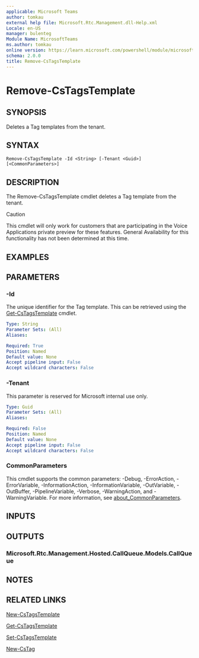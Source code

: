 ```yaml
---
applicable: Microsoft Teams
author: tomkau
external help file: Microsoft.Rtc.Management.dll-Help.xml
Locale: en-US
manager: bulenteg
Module Name: MicrosoftTeams
ms.author: tomkau
online version: https://learn.microsoft.com/powershell/module/microsoftteams/remove-cstagstemplate
schema: 2.0.0
title: Remove-CsTagsTemplate
---
```


# Remove-CsTagsTemplate

## SYNOPSIS
Deletes a Tag templates from the tenant.

## SYNTAX
```
Remove-CsTagsTemplate -Id <String> [-Tenant <Guid>] [<CommonParameters>]
```

## DESCRIPTION
The Remove-CsTagsTemplate cmdlet deletes a Tag template from the tenant.

> [!CAUTION]
> This cmdlet will only work for customers that are participating in the Voice Applications private preview for these features. General Availability for this functionality has not been determined at this time.

## EXAMPLES



## PARAMETERS

### -Id
The unique identifier for the Tag template. This can be retrieved using the [Get-CsTagsTemplate](Get-CsTagsTemplate.md) cmdlet.

```yaml
Type: String
Parameter Sets: (All)
Aliases:

Required: True
Position: Named
Default value: None
Accept pipeline input: False
Accept wildcard characters: False
```

### -Tenant
This parameter is reserved for Microsoft internal use only.

```yaml
Type: Guid
Parameter Sets: (All)
Aliases:

Required: False
Position: Named
Default value: None
Accept pipeline input: False
Accept wildcard characters: False
```

### CommonParameters
This cmdlet supports the common parameters: -Debug, -ErrorAction, -ErrorVariable, -InformationAction, -InformationVariable, -OutVariable, -OutBuffer, -PipelineVariable, -Verbose, -WarningAction, and -WarningVariable. For more information, see [about_CommonParameters](https://go.microsoft.com/fwlink/?LinkID=113216).

## INPUTS

## OUTPUTS

### Microsoft.Rtc.Management.Hosted.CallQueue.Models.CallQueue

## NOTES

## RELATED LINKS

[New-CsTagsTemplate](New-CsTagsTemplate.md)

[Get-CsTagsTemplate](Get-CsTagsTemplate.md)

[Set-CsTagsTemplate](Set-CsTagsTemplate.md)

[New-CsTag](New-CsTag.md)
